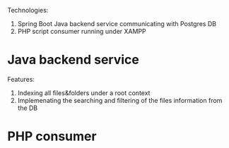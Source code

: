 Technologies:
1. Spring Boot Java backend service communicating with Postgres DB
2. PHP script consumer running under XAMPP



Java backend service
====================

Features:
1. Indexing all files&folders under a root context
2. Implemenating the searching and filtering of the files information from the DB




PHP consumer
============


